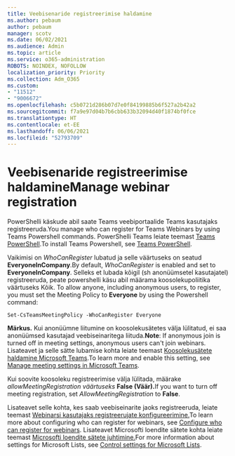```yaml
---
title: Veebisenaride registreerimise haldamine
ms.author: pebaum
author: pebaum
manager: scotv
ms.date: 06/02/2021
ms.audience: Admin
ms.topic: article
ms.service: o365-administration
ROBOTS: NOINDEX, NOFOLLOW
localization_priority: Priority
ms.collection: Adm_O365
ms.custom:
- "11512"
- "9006672"
ms.openlocfilehash: c5b0721d286b07d7e0f84199885b6f527a2b42a2
ms.sourcegitcommit: f7a9e97d04b7b6cbb633b32094d40f1874bf0fce
ms.translationtype: HT
ms.contentlocale: et-EE
ms.lasthandoff: 06/06/2021
ms.locfileid: "52793709"
---
```

# <a name="manage-webinar-registration"></a><span data-ttu-id="2cb2b-102">Veebisenaride registreerimise haldamine</span><span class="sxs-lookup"><span data-stu-id="2cb2b-102">Manage webinar registration</span></span>

<span data-ttu-id="2cb2b-103">PowerShelli käskude abil saate Teams veebiportaalide Teams kasutajaks registreeruda.</span><span class="sxs-lookup"><span data-stu-id="2cb2b-103">You manage who can register for Teams Webinars by using Teams Powershell commands.</span></span> <span data-ttu-id="2cb2b-104">PowerShelli Teams leiate teemast [Teams PowerShell](/microsoftteams/teams-powershell-install).</span><span class="sxs-lookup"><span data-stu-id="2cb2b-104">To install Teams Powershell, see [Teams PowerShell](/microsoftteams/teams-powershell-install).</span></span> 

<span data-ttu-id="2cb2b-105">Vaikimisi on *WhoCanRegister* lubatud ja selle väärtuseks on seatud **EveryoneInCompany**.</span><span class="sxs-lookup"><span data-stu-id="2cb2b-105">By default, *WhoCanRegister* is enabled and set to **EveryoneInCompany**.</span></span> <span data-ttu-id="2cb2b-106">Selleks et lubada kõigil (sh anonüümsetel kasutajatel) registreeruda, peate powershelli käsu abil määrama koosolekupoliitika väärtuseks Kõik. </span><span class="sxs-lookup"><span data-stu-id="2cb2b-106">To allow anyone, including anonymous users, to register, you must set the Meeting Policy to **Everyone** by using the Powershell command:</span></span>

`Set-CsTeamsMeetingPolicy -WhoCanRegister Everyone`

<span data-ttu-id="2cb2b-107">**Märkus.** Kui anonüümne liitumine on koosolekusätetes välja lülitatud, ei saa anonüümsed kasutajad veebiseinaritega liituda.</span><span class="sxs-lookup"><span data-stu-id="2cb2b-107">**Note**: If anonymous join is turned off in meeting settings, anonymous users can't join webinars.</span></span> <span data-ttu-id="2cb2b-108">Lisateavet ja selle sätte lubamise kohta leiate teemast [Koosolekusätete haldamine Microsoft Teams](/microsoftteams/meeting-settings-in-teams).</span><span class="sxs-lookup"><span data-stu-id="2cb2b-108">To learn more and enable this setting, see [Manage meeting settings in Microsoft Teams](/microsoftteams/meeting-settings-in-teams).</span></span>

<span data-ttu-id="2cb2b-109">Kui soovite koosoleku registreerimise välja lülitada, määrake *allowMeetingRegistration väärtuseks* **False (Väär).**</span><span class="sxs-lookup"><span data-stu-id="2cb2b-109">If you want to turn off meeting registration, set *AllowMeetingRegistration* to **False**.</span></span>

<span data-ttu-id="2cb2b-110">Lisateavet selle kohta, kes saab veebiseinarite jaoks registreeruda, leiate teemast [Webinarsi kasutajaks registreerujate konfigureerimine.](/microsoftteams/set-up-webinars?source=docs#configure-who-can-register-for-webinars)</span><span class="sxs-lookup"><span data-stu-id="2cb2b-110">To learn more about configuring who can register for webinars, see [Configure who can register for webinars](/microsoftteams/set-up-webinars?source=docs#configure-who-can-register-for-webinars).</span></span> <span data-ttu-id="2cb2b-111">Lisateavet Microsofti loendite sätete kohta leiate teemast [Microsofti loendite sätete juhtimine.](/sharepoint/control-lists)</span><span class="sxs-lookup"><span data-stu-id="2cb2b-111">For more information about settings for Microsoft Lists, see [Control settings for Microsoft Lists](/sharepoint/control-lists).</span></span>
